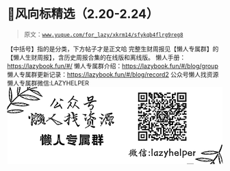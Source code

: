 # 🐣风向标精选（2.20-2.24）

> 原文：[`www.yuque.com/for_lazy/xkrm14/sfykqb4flrg9reg8`](https://www.yuque.com/for_lazy/xkrm14/sfykqb4flrg9reg8)

<ne-p id="u42b8e8d2" data-lake-id="u42b8e8d2"><ne-text id="u9a92fb96">【中括号】指的是分类，下方帖子才是正文哈</ne-text></ne-p> <ne-p id="udeaa4820" data-lake-id="udeaa4820"><ne-text id="u49dc7582">完整生财周报见【懒人专属群】的【懒人生财周报】，含历史周报合集的在线版和离线版。</ne-text></ne-p> <ne-p id="u4d63fa2b" data-lake-id="u4d63fa2b"><ne-text id="u10e62cb7">懒人手册：</ne-text>[<ne-text id="u605f6dd2">https://lazybook.fun/#/</ne-text>](https://lazybook.fun/#/)</ne-p> <ne-p id="u479c85d4" data-lake-id="u479c85d4"><ne-text id="u512d1baa">懒人专属群介绍：</ne-text>[<ne-text id="ub383af83">https://lazybook.fun/#/blog/group</ne-text>](https://lazybook.fun/#/blog/group)</ne-p> <ne-p id="u486a52eb" data-lake-id="u486a52eb"><ne-text id="uaf1e146c">懒人专属群更新记录：</ne-text>[<ne-text id="u7bcd4a65">https://lazybook.fun/#/blog/record2</ne-text>](https://lazybook.fun/#/blog/record2)</ne-p> <ne-p id="ue5768501" data-lake-id="ue5768501"><ne-card data-card-name="image" data-card-type="inline" id="u63470239" data-event-boundary="card" class="ne-spacing-all">公众号懒人找资源懒人专属群微信:LAZYHELPER![专属群.jpg](img/b450cfcae9c96e02bebcecd54e7093e7.png)</ne-card></ne-p>